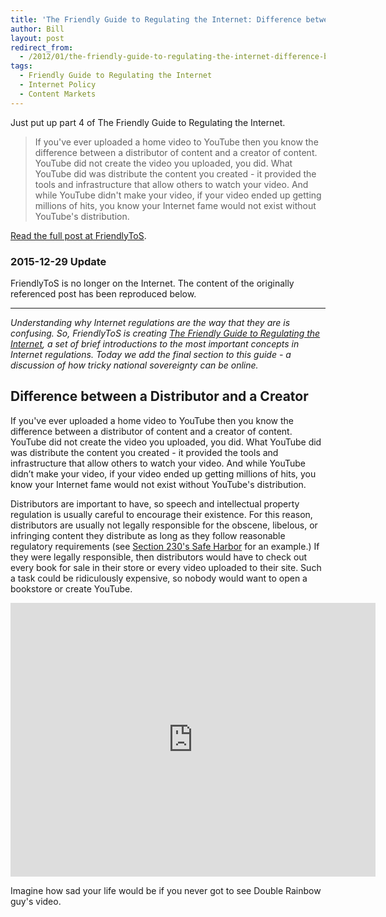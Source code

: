 ```yaml
---
title: 'The Friendly Guide to Regulating the Internet: Difference between a Distributor and a Creator'
author: Bill
layout: post
redirect_from:
  - /2012/01/the-friendly-guide-to-regulating-the-internet-difference-between-a-distributor-and-a-creator/
tags:
  - Friendly Guide to Regulating the Internet
  - Internet Policy
  - Content Markets
---
```

Just put up part 4 of The Friendly Guide to Regulating the Internet.

> If you've ever uploaded a home video to YouTube then you know the difference
> between a distributor of content and a creator of content. YouTube did not
> create the video you uploaded, you did. What YouTube did was distribute the
> content you created - it provided the tools and infrastructure that allow
> others to watch your video. And while YouTube didn't make your video, if your
> video ended up getting millions of hits, you know your Internet fame would
> not exist without YouTube's distribution.

[Read the full post at FriendlyToS](http://blog.friendlytos.org/?p=99).

### 2015-12-29 Update

FriendlyToS is no longer on the Internet. The content of the originally
referenced post has been reproduced below.

-------------------------------------------------------------------------------

*Understanding why Internet regulations are the way that they are is confusing.
So, FriendlyToS is creating [The Friendly Guide to Regulating the Internet][2],
a set of brief introductions to the most important concepts in Internet
regulations. Today we add the final section to this guide - a discussion of how
tricky national sovereignty can be online.*

## Difference between a Distributor and a Creator

If you've ever uploaded a home video to YouTube then you know the difference
between a distributor of content and a creator of content. YouTube did not
create the video you uploaded, you did. What YouTube did was distribute the
content you created - it provided the tools and infrastructure that allow
others to watch your video. And while YouTube didn’t make your video, if your
video ended up getting millions of hits, you know your Internet fame would not
exist without YouTube's distribution.

Distributors are important to have, so speech and intellectual property
regulation is usually careful to encourage their existence. For this reason,
distributors are usually not legally responsible for the obscene, libelous, or
infringing content they distribute as long as they follow reasonable regulatory
requirements (see [Section 230's Safe Harbor][1] for an example.) If they were
legally responsible, then distributors would have to check out every book for
sale in their store or every video uploaded to their site. Such a task could be
ridiculously expensive, so nobody would want to open a bookstore or create
YouTube.

<iframe src="http://www.youtube.com/embed/OQSNhk5ICTI?fs=1&amp;feature=oembed" allowfullscreen="" frameborder="0" height="438" width="584"></iframe>

Imagine how sad your life would be if you never got to see Double Rainbow guy's
video.

 [1]: /projects/friendly-tos/2011/10/17/stanfords-230-safe-harbors/
 [2]: /projects/friendly-tos/2011/12/07/the-friendly-guide-to-regulating-the-internet/

